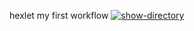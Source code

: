 hexlet my first workflow
[![show-directory](https://github.com/bitter-brain/hexlet-my-first-workflow/actions/workflows/show-directory.yml/badge.svg)](https://github.com/bitter-brain/hexlet-my-first-workflow/actions/workflows/show-directory.yml)
